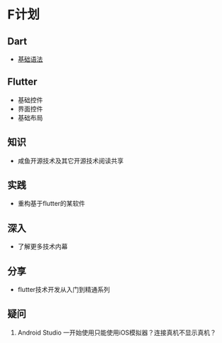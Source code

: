 # F计划

## Dart

- [基础语法](https://www.dartcn.com/guides/language/language-tour)

## Flutter

- 基础控件
- 界面控件
- 基础布局

## 知识

- 咸鱼开源技术及其它开源技术阅读共享

## 实践

- 重构基于flutter的某软件

## 深入

- 了解更多技术内幕

## 分享

- flutter技术开发从入门到精通系列

## 疑问

1. Android Studio 一开始使用只能使用iOS模拟器？连接真机不显示真机？

